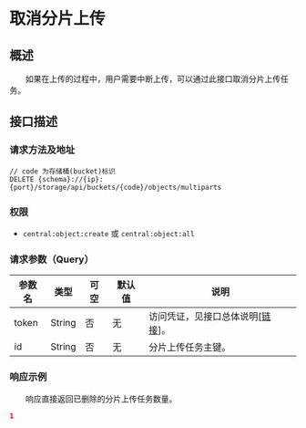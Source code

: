 # 取消分片上传
## 概述
&emsp;&emsp;如果在上传的过程中，用户需要中断上传，可以通过此接口取消分片上传任务。


## 接口描述
### 请求方法及地址

```
// code 为存储桶(bucket)标识
DELETE {schema}://{ip}:{port}/storage/api/buckets/{code}/objects/multiparts
```

### 权限

- `central:object:create` 或 `central:object:all`

### 请求参数（Query）

| 参数名 | 类型   | 可空 | 默认值 | 说明                                                   |
|--------|--------|------|--------|--------------------------------------------------------|
| token  | String | 否   | 无     | 访问凭证，见接口总体说明[[链接](/studio/storage/api/)]。 |
| id     | String | 否   | 无     | 分片上传任务主键。                                      |

### 响应示例
&emsp;&emsp;响应直接返回已删除的分片上传任务数量。

```json
1
```